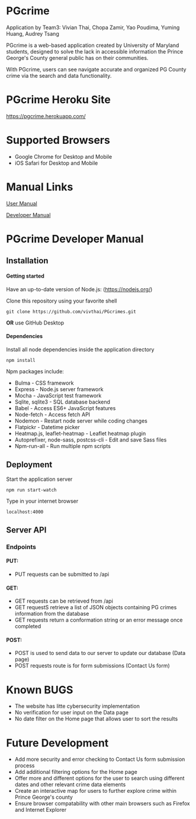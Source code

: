 # PGcrime

Application by Team3: Vivian Thai, Chopa Zamir, Yao Poudima, Yuming Huang, Audrey Tsang

PGcrime is a web-based application created by University of Maryland students, designed to solve the lack in accessible information the Prince George's County general public has on their communities.

With PGcrime, users can see navigate accurate and organized PG County crime via the search and data functionality.

 # PGcrime Heroku Site
 https://pgcrime.herokuapp.com/
 
 # Supported Browsers
 * Google Chrome for Desktop and Mobile
 * iOS Safari for Desktop and Mobile
 
 
 # Manual Links
 [User Manual](https://github.com/vivthai/PGcrimes/blob/main/docs/usermanual.md)
 
 [Developer Manual](https://github.com/vivthai/PGcrimes/blob/main/developermanual.md)

# PGcrime Developer Manual
 
## Installation

#### Getting started

Have an up-to-date version of Node.js: (https://nodejs.org/)

Clone this repository using your favorite shell

```github
git clone https://github.com/vivthai/PGcrimes.git
```


**OR** use GitHub Desktop

#### Dependencies

 Install all node dependencies inside the application directory

```npm
npm install
```

 Npm packages include:
* Bulma - CSS framework
* Express - Node.js server framework
* Mocha - JavaScript test framework
* Sqlite, sqlite3 - SQL database backend
* Babel - Access ES6+ JavaScript features
* Node-fetch - Access fetch API
* Nodemon - Restart node server while coding changes
* Flatpickr - Datetime picker
* Heatmap.js, leaflet-heatmap - Leaflet heatmap plugin
* Autoprefixer, node-sass, postcss-cli - Edit and save Sass files
* Npm-run-all - Run multiple npm scripts

## Deployment

Start the application server

```start
npm run start-watch
```
Type in your internet browser

```localhost
localhost:4000
```

## Server API

### Endpoints

#### PUT:
* PUT requests can be submitted to /api

#### GET:
* GET requests can be retrieved from /api
* GET requestS retrieve a list of JSON objects containing PG crimes information from the database
* GET requests return a conformation string or an error message once completed

#### POST:
* POST is used to send data to our server to update our database (Data page)
* POST requests route is for form submissions (Contact Us form)

# Known BUGS
* The website has litte cybersecurity implementation
* No verification for user input on the Data page
* No date filter on the Home page that allows user to sort the results 


# Future Development
* Add more security and error checking to Contact Us form submission process
* Add additional filtering options for the Home page
* Offer more and different options for the user to search using different dates and other relevant crime data elements
* Create an interactive map for users to further explore crime within Prince George's county
* Ensure browser compatability with other main browsers such as Firefox and Internet Explorer


